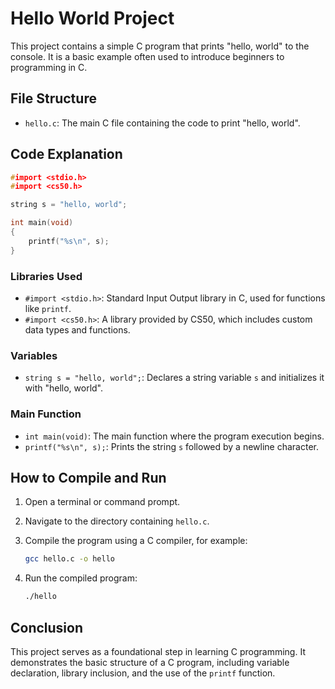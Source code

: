 # Hello World Project

This project contains a simple C program that prints "hello, world" to the console. It is a basic example often used to introduce beginners to programming in C.

## File Structure

- `hello.c`: The main C file containing the code to print "hello, world".

## Code Explanation

```c
#import <stdio.h>
#import <cs50.h>

string s = "hello, world";

int main(void)
{
    printf("%s\n", s);
}
```

### Libraries Used

- `#import <stdio.h>`: Standard Input Output library in C, used for functions like `printf`.
- `#import <cs50.h>`: A library provided by CS50, which includes custom data types and functions.

### Variables

- `string s = "hello, world";`: Declares a string variable `s` and initializes it with "hello, world".

### Main Function

- `int main(void)`: The main function where the program execution begins.
- `printf("%s\n", s);`: Prints the string `s` followed by a newline character.

## How to Compile and Run

1. Open a terminal or command prompt.
2. Navigate to the directory containing `hello.c`.
3. Compile the program using a C compiler, for example:

   ```sh
   gcc hello.c -o hello
   ```

4. Run the compiled program:

   ```sh
   ./hello
   ```

## Conclusion

This project serves as a foundational step in learning C programming. It demonstrates the basic structure of a C program, including variable declaration, library inclusion, and the use of the `printf` function.
